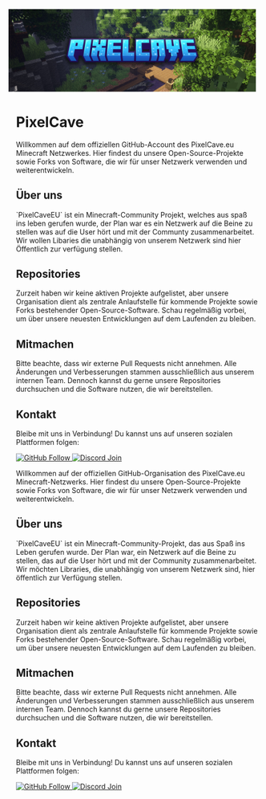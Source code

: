 <img style="scale:0.980" src="img/Socials_Banner_PixelCave.png">


<h1 style="padding-left: 20px;">PixelCave</h1>

<p style="padding-left: 20px;">
Willkommen auf dem offiziellen GitHub-Account des PixelCave.eu Minecraft Netzwerkes. Hier findest du unsere Open-Source-Projekte sowie Forks von Software, die wir für unser Netzwerk verwenden und weiterentwickeln.
</p>

<h2 style="padding-left: 20px;">Über uns</h2>

<p style="padding-left: 20px;">
`PixelCaveEU` ist ein Minecraft-Community Projekt, welches aus spaß ins leben gerufen wurde, der Plan war es ein Netzwerk auf die Beine zu stellen was auf die User hört und mit der Communty zusammenarbeitet. Wir wollen Libaries die unabhängig von unserem Netzwerk sind hier Öffentlich zur verfügung stellen.
</p>

<h2 style="padding-left: 20px;">Repositories</h2>

<p style="padding-left: 20px;">
Zurzeit haben wir keine aktiven Projekte aufgelistet, aber unsere Organisation dient als zentrale Anlaufstelle für kommende Projekte sowie Forks bestehender Open-Source-Software. Schau regelmäßig vorbei, um über unsere neuesten Entwicklungen auf dem Laufenden zu bleiben.
</p>

<h2 style="padding-left: 20px;">Mitmachen</h2>

<p style="padding-left: 20px;">
Bitte beachte, dass wir externe Pull Requests nicht annehmen. Alle Änderungen und Verbesserungen stammen ausschließlich aus unserem internen Team. Dennoch kannst du gerne unsere Repositories durchsuchen und die Software nutzen, die wir bereitstellen.
</p>

<h2 style="padding-left: 20px;">Kontakt</h2>

<p style="padding-left: 20px;">
Bleibe mit uns in Verbindung! Du kannst uns auf unseren sozialen Plattformen folgen:
</p>

<p style="padding-left: 20px;">
<a href="https://github.com/PixelCaveEU/" target="_blank">
    <img src="https://img.shields.io/badge/GitHub-Follow%20us-181717?style=for-the-badge&logo=github" alt="GitHub Follow">
</a>
<a href="https://discord.gg/Qncw6S3JT6" target="_blank">
    <img src="https://img.shields.io/badge/Discord-Join%20us-7289DA?style=for-the-badge&logo=discord" alt="Discord Join">
</a>
</p>


<p style="padding-left: 20px;">
Willkommen auf der offiziellen GitHub-Organisation des PixelCave.eu Minecraft-Netzwerks. Hier findest du unsere Open-Source-Projekte sowie Forks von Software, die wir für unser Netzwerk verwenden und weiterentwickeln.
</p>

<h2 style="padding-left: 20px;">Über uns</h2>

<p style="padding-left: 20px;">
`PixelCaveEU` ist ein Minecraft-Community-Projekt, das aus Spaß ins Leben gerufen wurde. Der Plan war, ein Netzwerk auf die Beine zu stellen, das auf die User hört und mit der Community zusammenarbeitet. Wir möchten Libraries, die unabhängig von unserem Netzwerk sind, hier öffentlich zur Verfügung stellen.
</p>

<h2 style="padding-left: 20px;">Repositories</h2>

<p style="padding-left: 20px;">
Zurzeit haben wir keine aktiven Projekte aufgelistet, aber unsere Organisation dient als zentrale Anlaufstelle für kommende Projekte sowie Forks bestehender Open-Source-Software. Schau regelmäßig vorbei, um über unsere neuesten Entwicklungen auf dem Laufenden zu bleiben.
</p>

<h2 style="padding-left: 20px;">Mitmachen</h2>

<p style="padding-left: 20px;">
Bitte beachte, dass wir externe Pull Requests nicht annehmen. Alle Änderungen und Verbesserungen stammen ausschließlich aus unserem internen Team. Dennoch kannst du gerne unsere Repositories durchsuchen und die Software nutzen, die wir bereitstellen.
</p>

<h2 style="padding-left: 20px;">Kontakt</h2>

<p style="padding-left: 20px;">
Bleibe mit uns in Verbindung! Du kannst uns auf unseren sozialen Plattformen folgen:
</p>

<p style="padding-left: 20px;">
<a href="https://github.com/PixelCaveEU/" target="_blank">
    <img src="https://img.shields.io/badge/GitHub-Follow%20us-181717?style=for-the-badge&logo=github" alt="GitHub Follow">
</a>
<a href="https://discord.gg/Qncw6S3JT6" target="_blank">
    <img src="https://img.shields.io/badge/Discord-Join%20us-7289DA?style=for-the-badge&logo=discord" alt="Discord Join">
</a>
</p>
